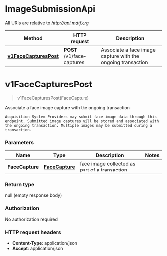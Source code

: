 # ImageSubmissionApi

All URIs are relative to *http://api.mdtf.org*

| Method | HTTP request | Description |
|------------- | ------------- | -------------|
| [**v1FaceCapturesPost**](ImageSubmissionApi.md#v1FaceCapturesPost) | **POST** /v1/face-captures | Associate a face image capture with the ongoing transaction |


<a name="v1FaceCapturesPost"></a>
# **v1FaceCapturesPost**
> v1FaceCapturesPost(FaceCapture)

Associate a face image capture with the ongoing transaction

    Acquisition System Providers may submit face image data through this endpoint. Submitted image captures will be stored and associated with the ongoing transaction. Multiple images may be submitted during a transaction. 

### Parameters

|Name | Type | Description  | Notes |
|------------- | ------------- | ------------- | -------------|
| **FaceCapture** | [**FaceCapture**](../Models/FaceCapture.md)| face image collected as part of a transaction | |

### Return type

null (empty response body)

### Authorization

No authorization required

### HTTP request headers

- **Content-Type**: application/json
- **Accept**: application/json


